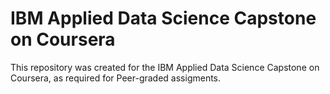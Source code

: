 # IBM Applied Data Science Capstone on Coursera
This repository was created for the IBM Applied Data Science Capstone on Coursera, as required for Peer-graded assigments.
